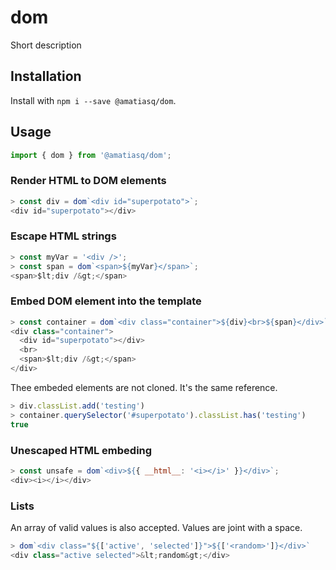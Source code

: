 # dom

Short description

## Installation

Install with `npm i --save @amatiasq/dom`.

## Usage

```js
import { dom } from '@amatiasq/dom';
```

### Render HTML to DOM elements

```js
> const div = dom`<div id="superpotato">`;
<div id="superpotato"></div>
```

### Escape HTML strings

```js
> const myVar = '<div />';
> const span = dom`<span>${myVar}</span>`;
<span>$lt;div /&gt;</span>
```

### Embed DOM element into the template

```js
> const container = dom`<div class="container">${div}<br>${span}</div>`;
<div class="container">
  <div id="superpotato"></div>
  <br>
  <span>$lt;div /&gt;</span>
</div>
```

Thee embeded elements are not cloned. It's the same reference.

```js
> div.classList.add('testing')
> container.querySelector('#superpotato').classList.has('testing')
true
```

### Unescaped HTML embeding

```js
> const unsafe = dom`<div>${{ __html__: '<i></i>' }}</div>`;
<div><i></i></div>
```

### Lists

An array of valid values is also accepted. Values are joint with a space.

```js
> dom`<div class="${['active', 'selected']}">${['<random>']}</div>`
<div class="active selected">&lt;random&gt;</div>
```

